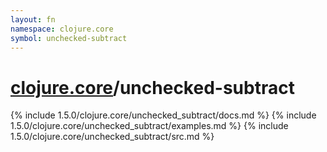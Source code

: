 ```yaml
---
layout: fn
namespace: clojure.core
symbol: unchecked-subtract
---
```


# [clojure.core](../)/unchecked-subtract

{% include 1.5.0/clojure.core/unchecked_subtract/docs.md %}
{% include 1.5.0/clojure.core/unchecked_subtract/examples.md %}
{% include 1.5.0/clojure.core/unchecked_subtract/src.md %}

